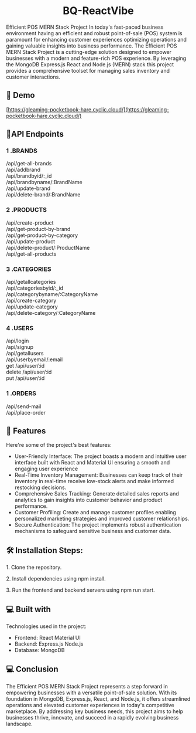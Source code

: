 <h1 align="center" id="title">BQ-ReactVibe</h1>

<p id="description">Efficient POS MERN Stack Project In today's fast-paced business environment having an efficient and robust point-of-sale (POS) system is paramount for enhancing customer experiences optimizing operations and gaining valuable insights into business performance. The Efficient POS MERN Stack Project is a cutting-edge solution designed to empower businesses with a modern and feature-rich POS experience. By leveraging the MongoDB Express.js React and Node.js (MERN) stack this project provides a comprehensive toolset for managing sales inventory and customer interactions.</p>

<h2>🚀 Demo</h2>

[https://gleaming-pocketbook-hare.cyclic.cloud/](https://gleaming-pocketbook-hare.cyclic.cloud/)


<h2>🧐API Endpoints</h2>

<h3>1 .BRANDS</h3> 

/api/get-all-brands
<br>
/api/addbrand
<br>
/api/brandbyid/:_id
<br>
/api/brandbyname/:BrandName
<br>
/api/update-brand
<br>
/api/delete-brand/:BrandName

<h3>2 .PRODUCTS</h3>

/api/create-product
<br>
/api/get-product-by-brand
<br>
/api/get-product-by-category
<br>
/api/update-product
<br>
/api/delete-product/:ProductName
<br>
/api/get-all-products

<h3>3 .CATEGORIES</h3>

/api/getallcategories
<br>
/api/categoriesbyid/:_id
<br>
/api/categorybyname/:CategoryName
<br>
/api/create-category
<br>
/api/update-category
<br>
/api/delete-category/:CategoryName

<h3>4 .USERS</h3>

/api/login
<br>
/api/signup
<br>
/api/getallusers
<br>
/api/userbyemail/:email
<br>
get  /api/user/:id
<br>
delete /api/user/:id
<br>
put /api/user/:id


<h3>1 .ORDERS</h3>

/api/send-mail
<br>
/api/place-order
  
  
<h2>🧐 Features</h2>

Here're some of the project's best features:

*   User-Friendly Interface: The project boasts a modern and intuitive user interface built with React and Material UI ensuring a smooth and engaging user experience
*   Real-Time Inventory Management: Businesses can keep track of their inventory in real-time receive low-stock alerts and make informed restocking decisions.
*   Comprehensive Sales Tracking: Generate detailed sales reports and analytics to gain insights into customer behavior and product performance.
*   Customer Profiling: Create and manage customer profiles enabling personalized marketing strategies and improved customer relationships.
*   Secure Authentication: The project implements robust authentication mechanisms to safeguard sensitive business and customer data.

<h2>🛠️ Installation Steps:</h2>

<p>1. Clone the repository.</p>

<p>2. Install dependencies using npm install.</p>

<p>3. Run the frontend and backend servers using npm run start.</p>

  
  
<h2>💻 Built with</h2>

Technologies used in the project:

*   Frontend: React Material UI
*   Backend: Express.js Node.js
*   Database: MongoDB

<h2>💻 Conclusion</h2>

The Efficient POS MERN Stack Project represents a step forward in empowering businesses with a versatile point-of-sale solution. With its foundation in MongoDB, Express.js, React, and Node.js, it offers streamlined operations and elevated customer experiences in today's competitive marketplace. By addressing key business needs, this project aims to help businesses thrive, innovate, and succeed in a rapidly evolving business landscape.
